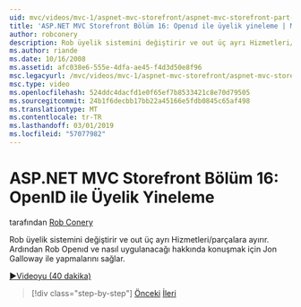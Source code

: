 ```yaml
---
uid: mvc/videos/mvc-1/aspnet-mvc-storefront/aspnet-mvc-storefront-part-16-membership-redo-with-openid
title: 'ASP.NET MVC Storefront Bölüm 16: Openıd ile üyelik yineleme | Microsoft Docs'
author: robconery
description: Rob üyelik sistemini değiştirir ve out üç ayrı Hizmetleri/parçalara ayırır. Rob sonra yer alan ile Openıd hakkında konuşmak için Jon Galloway ve it...
ms.author: riande
ms.date: 10/16/2008
ms.assetid: afc038e6-555e-4dfa-ae45-f4d3d50e8f96
msc.legacyurl: /mvc/videos/mvc-1/aspnet-mvc-storefront/aspnet-mvc-storefront-part-16-membership-redo-with-openid
msc.type: video
ms.openlocfilehash: 524ddc4dacfd1e0f65ef7b8533421c8e70d79505
ms.sourcegitcommit: 24b1f6decbb17bb22a45166e5fdb0845c65af498
ms.translationtype: MT
ms.contentlocale: tr-TR
ms.lasthandoff: 03/01/2019
ms.locfileid: "57077982"
---
```

<a name="aspnet-mvc-storefront-part-16-membership-redo-with-openid"></a>ASP.NET MVC Storefront Bölüm 16: OpenID ile Üyelik Yineleme
====================
tarafından [Rob Conery](https://github.com/robconery)

Rob üyelik sistemini değiştirir ve out üç ayrı Hizmetleri/parçalara ayırır. Ardından Rob Openıd ve nasıl uygulanacağı hakkında konuşmak için Jon Galloway ile yapmalarını sağlar.

[&#9654;Videoyu (40 dakika)](https://channel9.msdn.com/Blogs/ASP-NET-Site-Videos/aspnet-mvc-storefront-part-16-membership-redo-with-openid)

> [!div class="step-by-step"]
> [Önceki](aspnet-mvc-storefront-part-15-public-code-review.md)
> [İleri](aspnet-mvc-storefront-part-17-checkout-with-jeff-atwood.md)
